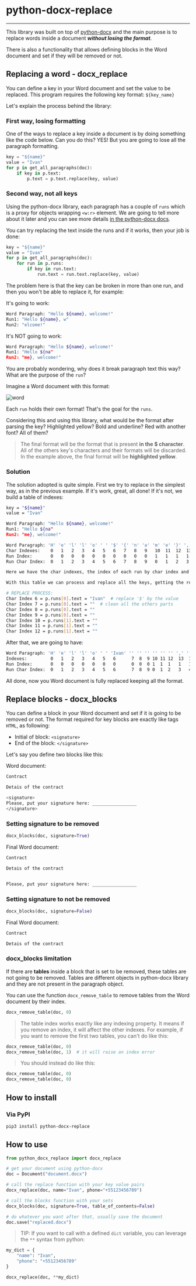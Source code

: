 # python-docx-replace

---

This library was built on top of [python-docx](https://python-docx.readthedocs.io/en/latest/index.html) and the main purpose is to replace words inside a document _**without losing the format**_.

There is also a functionality that allows defining blocks in the Word document and set if they will be removed or not.

## Replacing a word - docx_replace

You can define a key in your Word document and set the value to be replaced. This program requires the following key format: `${key_name}`

Let's explain the process behind the library:

### First way, losing formatting

One of the ways to replace a key inside a document is by doing something like the code below. Can you do this? YES! But you are going to lose all the paragraph formatting.

```python
key = "${name}"
value = "Ivan"
for p in get_all_paragraphs(doc):
    if key in p.text:
        p.text = p.text.replace(key, value)
```

### Second way, not all keys

Using the python-docx library, each paragraph has a couple of `runs` which is a proxy for objects wrapping `<w:r>` element. We are going to tell more about it later and you can see more details [in the python-docx docs](https://python-docx.readthedocs.io/en/latest/api/text.html#run-objects).

You can try replacing the text inside the runs and if it works, then your job is done:

```python
key = "${name}"
value = "Ivan"
for p in get_all_paragraphs(doc):
    for run in p.runs:
        if key in run.text:
            run.text = run.text.replace(key, value)
```

The problem here is that the key can be broken in more than one run, and then you won't be able to replace it, for example:

It's going to work:

```bash
Word Paragraph: "Hello ${name}, welcome!"
Run1: "Hello ${name}, w"
Run2: "elcome!"
```

It's NOT going to work:

```bash
Word Paragraph: "Hello ${name}, welcome!"
Run1: "Hello ${na"
Run2: "me}, welcome!"
```

You are probably wondering, why does it break paragraph text this way? What are the purpose of the `run`?

Imagine a Word document with this format:

![word](word.png)

Each `run` holds their own format! That's the goal for the `runs`.

Considering this and using this library, what would be the format after parsing the key? Highlighted yellow? Bold and underline? Red with another font? All of them?

> The final format will be the format that is present **in the $ character**. All of the others key's characters and their formats will be discarded. In the example above, the final format will be **highlighted yellow**.

### Solution

The solution adopted is quite simple. First we try to replace in the simplest way, as in the previous example. If it's work, great, all done! If it's not, we build a table of indexes:

```bash
key = "${name}"
value = "Ivan"

Word Paragraph: "Hello ${name}, welcome!"
Run1: "Hello ${na"
Run2: "me}, welcome!"

Word Paragraph: 'H' 'e' 'l' 'l' 'o' ' ' '$' '{' 'n' 'a' 'm' 'e' '}' ',' ' ' 'w' 'e' 'l' 'c' 'o' 'm' 'e' '!'
Char Indexes:    0   1   2   3   4   5   6   7   8   9   10  11  12  13  14  15  16  17  18  19  20  21  22
Run Index:       0   0   0   0   0   0   0   0   0   0   1   1   1   1   1   1   1   1   1   1   1   1   1
Run Char Index:  0   1   2   3   4   5   6   7   8   9   0   1   2   3   4   5   6   7   8   9   10  11  12

Here we have the char indexes, the index of each run by char index and the run char index by run. A little confusing, right? 

With this table we can process and replace all the keys, getting the result:

# REPLACE PROCESS:
Char Index 6 = p.runs[0].text = "Ivan"  # replace '$' by the value
Char Index 7 = p.runs[0].text = ""  # clean all the others parts
Char Index 8 = p.runs[0].text = ""
Char Index 9 = p.runs[0].text = ""
Char Index 10 = p.runs[1].text = ""
Char Index 11 = p.runs[1].text = ""
Char Index 12 = p.runs[1].text = ""
```

After that, we are going to have:

```bash
Word Paragraph: 'H' 'e' 'l' 'l' 'o' ' ' 'Ivan' '' '' '' '' '' '' ',' ' ' 'w' 'e' 'l' 'c' 'o' 'm' 'e' '!'
Indexes:         0   1   2   3   4   5   6      7  8  9 10 11 12  13  14  15  16  17  18  19  20  21  22
Run Index:       0   0   0   0   0   0   0      0  0  0 1  1  1   1   1   1   1   1   1   1   1   1   1
Run Char Index:  0   1   2   3   4   5   6      7  8  9 0  1  2   3   4   5   6   7   8   9   10  11  12
```

All done, now you Word document is fully replaced keeping all the format.

## Replace blocks - docx_blocks

You can define a block in your Word document and set if it is going to be removed or not. The format required for key blocks are exactly like tags `HTML`, as following:

- Initial of block: `<signature>`
- End of the block: `</signature>`

Let's say you define two blocks like this:

Word document:
```bash
Contract

Detais of the contract

<signature>
Please, put your signature here: _________________
</signature>
```

### Setting signature to be removed

```python
docx_blocks(doc, signature=True)
```

Final Word document:
```bash
Contract

Detais of the contract


Please, put your signature here: _________________
```

### Setting signature to not be removed

```python
docx_blocks(doc, signature=False)
```

Final Word document:
```bash
Contract

Detais of the contract

```

### docx_blocks limitation

If there are **tables** inside a block that is set to be removed, these tables are not going to be removed. Tables are different objects in python-docx library and they are not present in the paragraph object.

You can use the function `docx_remove_table` to remove tables from the Word document by their index.

```python
docx_remove_table(doc, 0)
```

> The table index works exactly like any indexing property. It means if you remove an index, it will affect the other indexes. For example, if you want to remove the first two tables, you can't do like this:

```python
docx_remove_table(doc, 0)
docx_remove_table(doc, 1)  # it will raise an index error
```

> You should instead do like this:

```python
docx_remove_table(doc, 0)
docx_remove_table(doc, 0)
```

## How to install

### Via PyPI

```bash
pip3 install python-docx-replace
```

## How to use

```python
from python_docx_replace import docx_replace

# get your document using python-docx
doc = Document("document.docx")

# call the replace function with your key value pairs
docx_replace(doc, name="Ivan", phone="+55123456789")

# call the blocks function with your sets
docx_blocks(doc, signature=True, table_of_contents=False)

# do whatever you want after that, usually save the document
doc.save("replaced.docx")
```

> TIP: If you want to call with a defined `dict` variable, you can leverage the `**` syntax from python:

```python
my_dict = {
    "name": "Ivan",
    "phone": "+55123456789"
}

docx_replace(doc, **my_dict)
```
